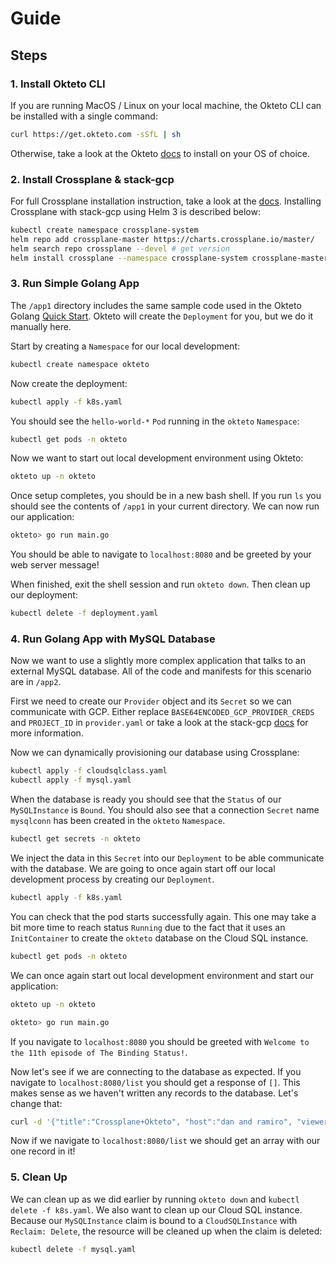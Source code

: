# Guide

## Steps

### 1. Install Okteto CLI

If you are running MacOS / Linux on your local machine, the Okteto CLI can be installed with a single command:

```bash
curl https://get.okteto.com -sSfL | sh
```

Otherwise, take a look at the Okteto [docs](https://okteto.com/docs/getting-started/installation/index.html) to install on your OS of choice.

### 2. Install Crossplane & stack-gcp

For full Crossplane installation instruction, take a look at the [docs](https://crossplane.io/docs/master/install-crossplane.html). Installing Crossplane with stack-gcp using Helm 3 is described below:

```bash
kubectl create namespace crossplane-system
helm repo add crossplane-master https://charts.crossplane.io/master/
helm search repo crossplane --devel # get version
helm install crossplane --namespace crossplane-system crossplane-master/crossplane --version <version> --set clusterStacks.gcp.deploy=true --set clusterStacks.gcp.version=master --devel
```

### 3. Run Simple Golang App

The `/app1` directory includes the same sample code used in the Okteto Golang [Quick Start](https://okteto.com/docs/samples/golang/index.html). Okteto will create the `Deployment` for you, but we do it manually here.

Start by creating a `Namespace` for our local development:

```bash
kubectl create namespace okteto
```

Now create the deployment:

```bash
kubectl apply -f k8s.yaml
```

You should see the `hello-world-*` `Pod` running in the `okteto` `Namespace`:

```bash
kubectl get pods -n okteto
```

Now we want to start out local development environment using Okteto:

```bash
okteto up -n okteto
```

Once setup completes, you should be in a new bash shell. If you run `ls` you should see the contents of `/app1` in your current directory. We can now run our application:

```bash
okteto> go run main.go
```

You should be able to navigate to `localhost:8080` and be greeted by your web server message!

When finished, exit the shell session and run `okteto down`. Then clean up our deployment:

```bash
kubectl delete -f deployment.yaml
```

### 4. Run Golang App with MySQL Database

Now we want to use a slightly more complex application that talks to an external MySQL database. All of the code and manifests for this scenario are in `/app2`.

First we need to create our `Provider` object and its `Secret` so we can communicate with GCP. Either replace `BASE64ENCODED_GCP_PROVIDER_CREDS` and `PROJECT_ID` in `provider.yaml` or take a look at the stack-gcp [docs](https://crossplane.io/docs/master/cloud-providers/gcp/gcp-provider.html) for more information.

Now we can dynamically provisioning our database using Crossplane:

```bash
kubectl apply -f cloudsqlclass.yaml
kubectl apply -f mysql.yaml
```

When the database is ready you should see that the `Status` of our `MySQLInstance` is `Bound`. You should also see that a connection `Secret` name `mysqlconn` has been created in the `okteto` `Namespace`.

```bash
kubectl get secrets -n okteto
```

We inject the data in this `Secret` into our `Deployment` to be able communicate with the database. We are going to once again start off our local development process by creating our `Deployment`.

```bash
kubectl apply -f k8s.yaml
```

You can check that the pod starts successfully again. This one may take a bit more time to reach status `Running` due to the fact that it uses an `InitContainer` to create the `okteto` database on the Cloud SQL instance.

```bash
kubectl get pods -n okteto
```

We can once again start out local development environment and start our application:

```bash
okteto up -n okteto
```

```bash
okteto> go run main.go
```

If you navigate to `localhost:8080` you should be greeted with `Welcome to the 11th episode of The Binding Status!`.

Now let's see if we are connecting to the database as expected. If you navigate to `localhost:8080/list` you should get a response of `[]`. This makes sense as we haven't written any records to the database. Let's change that:

```bash
curl -d '{"title":"Crossplane+Okteto", "host":"dan and ramiro", "viewers":1000000}' -H "Content-Type: application/json" -X POST http://localhost:8080/create
```

Now if we navigate to `localhost:8080/list` we should get an array with our one record in it!

### 5. Clean Up

We can clean up as we did earlier by running `okteto down` and `kubectl delete -f k8s.yaml`. We also want to clean up our Cloud SQL instance. Because our `MySQLInstance` claim is bound to a `CloudSQLInstance` with `Reclaim: Delete`, the resource will be cleaned up when the claim is deleted:

```bash
kubectl delete -f mysql.yaml
```
